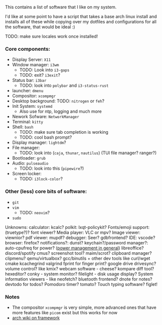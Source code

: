 This contains a list of software that I like on my system.

I'd like at some point to have a script that takes a base arch linux install and installs all of these while copying over my dotfiles and configurations for all the software, that would be ideal :)

TODO: make sure locales work once installed!

### Core components:

* Display Server: `X11`
* Window manager: `i3wm`
  * TODO: Look into `i3-gaps`
  * TODO: exit? `i3exit`?
* Status bar: `i3bar`
  * TODO: look into `polybar` and `i3-status-rust`
* launcher: `dmenu`
* Compositor: `xcompmgr`
* Desktop background: TODO: `nitrogen` or `feh`?
* Init System: `systemd`
  * Also use for ntp, logging and much more
* Nework Sofware: `NetworkManager`
* Terminal: `kitty`
* Shell: `bash`
  * TODO: make sure tab completion is working
  * TODO: cool bash prompt?
* Display manager: `lightdm`?
* File manager:
  * TODO: look into (`caja`, `thunar`, `nautilus`) (TUI file manager? ranger?)
* Bootloader: `grub`
* Audio: `pulseaudio` 
  * TODO: look into this (`pipewire`?)
* Screen locker:
  * TODO: `i3lock-color`?

### Other (less) core bits of software:
* `git`
* `vim`
  * TODO: `neovim`?
* `sudo`

Unknowns:
calculator: kcalc?
polkit: lxqt-policykit?
Fonts/emoji support: (truetype?)? font viewer?
Media player: VLC or mpv?
Image viewer: viewnior?
pdf viewer: mupdf?
debugger: Seer? gdbfrontend?
IDE: vscode?
browser: firefox?
notifications?: dunst?
keychain?/password manager?:
auto-cpufreq for power? ([power management in general](https://wiki.archlinux.org/title/Power_management))
libreoffice?
discord/spotify
cmus?
screenshot tool? maim/scrot?
clipboard manager? clipmenu?
qemu/virtualbox?
gcc/binutils + other dev tools like curl/wget cmake kcachegrind valgrind
fprint for finger print?
google drive drivesync?
volume control? like kmix?
webcam software - cheese?
kompare diff tool?
hexeditor?
conky - system monitor?
filelight - disk usage display?
System information viewers - like neofetch?
bluetooth frontend?
dnote for notes? devtodo for todos?
Pomodoro timer? tomato?
Touch typing software?
figlet!

### Notes

* The compositor `xcompmgr` is very simple, more advanced ones that have more features like `picom` exist but this works for now
* [arch wiki on framework](https://wiki.archlinux.org/title/Framework_Laptop) 
